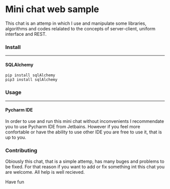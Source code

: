 # Mini chat web sample

This chat is an attemp in which I use and manipulate some libraries, algorithms and codes relalated to the concepts of server-client, uniform interface and REST.

### Install
---
#### SQLAlchemy
```
pip install sqlAlchemy
pip3 install sqlAlchemy
```

### Usage
---
#### Pycharm IDE
In order to use and run this mini chat without inconvenients I recommendate you to use Pycharm IDE from Jetbains. However if you feel more confortable or have the ability to use other IDE you are free to use it, that is up to you.


### Contributing
Obiously this chat, that is a simple attemp, has many buges and problems to be fixed. For that reason if you want to add or fix something int this chat you are welcome. All help is well recieved.

Have fun
